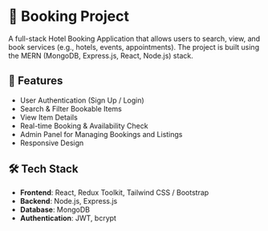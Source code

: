 # 🏨 Booking Project

A full-stack Hotel Booking Application that allows users to search, view, and book services (e.g., hotels, events, appointments). The project is built using the MERN (MongoDB, Express.js, React, Node.js) stack.

## 🚀 Features

- User Authentication (Sign Up / Login)
- Search & Filter Bookable Items
- View Item Details
- Real-time Booking & Availability Check
- Admin Panel for Managing Bookings and Listings
- Responsive Design

## 🛠 Tech Stack

- **Frontend**: React, Redux Toolkit, Tailwind CSS / Bootstrap
- **Backend**: Node.js, Express.js
- **Database**: MongoDB
- **Authentication**: JWT, bcrypt


